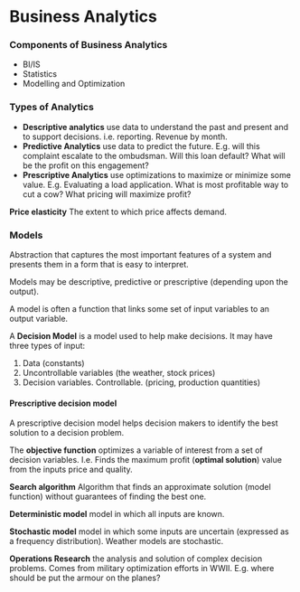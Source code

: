 Business Analytics
==================

### Components of Business Analytics

* BI/IS
* Statistics
* Modelling and Optimization 

<!---
  <question>What are the components of business analytics?</question>
  <answer>BI / IS, statistics, modelling and optimization</answer>
  <question>2nd question?</question>
  <answer>2nd answer</answer>
--->

### Types of Analytics

* **Descriptive analytics** use data to understand the past and present and to support decisions. i.e. reporting. Revenue by month. 
* **Predictive Analytics** use data to predict the future. E.g. will this complaint escalate to the ombudsman. Will this loan default? What will be the profit on this engagement?
* **Prescriptive Analytics** use optimizations to maximize or minimize some value. E.g. Evaluating a load application. What is most profitable way to cut a cow? What pricing will maximize profit?

**Price elasticity** The extent to which price affects demand. 

### Models

<!---
  <question>3rd?</question>
  <answer>3rd answer</answer>
  <question>4th?</question>
  <answer>4th answer</answer>
--->

Abstraction that captures the most important features of a system and presents them in a form that is easy to interpret. 

Models may be descriptive, predictive or prescriptive (depending upon the output). 

A model is often a function that links some set of input variables to an output variable. 

A **Decision Model** is a model used to help make decisions. It may have three types of input:

1. Data (constants)
1. Uncontrollable variables (the weather, stock prices)
1. Decision variables. Controllable. (pricing, production quantities)

#### Prescriptive decision model

A prescriptive decision model helps decision makers to identify the best solution to a decision problem.

The **objective function** optimizes a variable of interest from a set of decision variables. I.e. Finds the maximum profit (**optimal solution**) value from the inputs price and quality. 

**Search algorithm** Algorithm that finds an approximate solution (model function) without guarantees of finding the best one. 

**Deterministic model** model in which all inputs are known.

**Stochastic model** model in which some inputs are uncertain (expressed as a frequency distribution). Weather models are stochastic.

**Operations Research** the analysis and solution of complex decision problems. Comes from military optimization efforts in WWII. E.g. where should be put the armour on the planes? 
